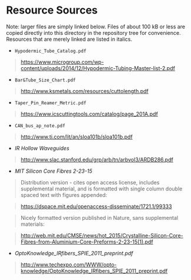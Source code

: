 # Resource Sources

Note: larger files are simply linked below.  Files of about 100 kB or less are copied directly into this directory in the repository tree for convenience.  Resources that are merely linked are listed in italics.

* `Hypodermic_Tube_Catalog.pdf`

> https://www.microgroup.com/wp-content/uploads/2014/12/Hypodermic-Tubing-Master-list-2.pdf

* `Bar&Tube_Size_Chart.pdf`

> http://www.ksmetals.com/resources/cuttolength.pdf

* `Taper_Pin_Reamer_Metric.pdf`

> https://www.icscuttingtools.com/catalog/page_201A.pdf

* `CAN_bus_ap_note.pdf`

> http://www.ti.com/lit/an/sloa101b/sloa101b.pdf

* _IR Hollow Waveguides_

> http://www.slac.stanford.edu/grp/arb/tn/arbvol3/ARDB286.pdf

* _MIT Silicon Core Fibres 2-23-15_

> Distribution version - cites open access license, includes supplemental material, and is formatted with single column double spaced text with figures appended:

> https://dspace.mit.edu/openaccess-disseminate/1721.1/99333

> Nicely formatted version published in Nature, sans supplemental materials:

> http://web.mit.edu/CMSE/news/hot_2015/Crystalline-Silicon-Core-Fibres-from-Aluminium-Core-Preforms-2-23-15(1).pdf

* _OptoKnowledge_IRfibers_SPIE_2011_preprint.pdf_

> http://www.techexpo.com/WWW/opto-knowledge/OptoKnowledge_IRfibers_SPIE_2011_preprint.pdf

